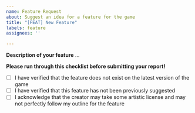 ```yaml
---
name: Feature Request
about: Suggest an idea for a feature for the game
title: "[FEAT] New Feature"
labels: feature
assignees: ''

---
```


**Description of your feature**
...

**Please run through this checklist before submitting your report!**
- [ ] I have verified that the feature does not exist on the latest version of the game
- [ ] I have verified that this feature has not been previously suggested
- [ ] I acknowledge that the creator may take some artistic license and may not perfectly follow my outline for the feature
